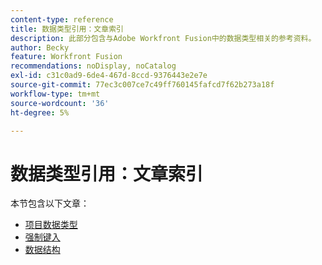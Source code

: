```yaml
---
content-type: reference
title: 数据类型引用：文章索引
description: 此部分包含与Adobe Workfront Fusion中的数据类型相关的参考资料。
author: Becky
feature: Workfront Fusion
recommendations: noDisplay, noCatalog
exl-id: c31c0ad9-6de4-467d-8ccd-9376443e2e7e
source-git-commit: 77ec3c007ce7c49ff760145fafcd7f62b273a18f
workflow-type: tm+mt
source-wordcount: '36'
ht-degree: 5%

---
```


# 数据类型引用：文章索引

本节包含以下文章：

* [项目数据类型](/help/workfront-fusion/references/mapping-panel/data-types/item-data-types.md)
* [强制键入](/help/workfront-fusion/references/mapping-panel/data-types/type-coercion.md)
* [数据结构](/help/workfront-fusion/references/mapping-panel/data-types/data-structures.md)
